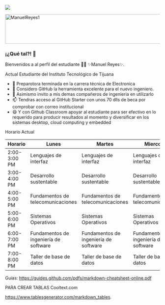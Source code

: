 ![](https://images.cooltext.com/5548890.png)

<a href="https://es.cooltext.com"><img src="https://images.cooltext.com/5548890.png" width="730" height="96" alt="ManuelReyes1" /></a>

### ¡¿Qué tal?! 👋


Bienvenidos a al perfil del estudiante 👨‍🏫 ✨Manuel Reyes✨.

Actual Estudiante del Instituto Tecnológico de Tijuana

- 🔭 Preparotora terminada en la carrera técnica de Electronica 
- 🤔 Considero GitHub la herramienta excelente para el nuevo ingeniero.
- 💬 Asimismo invito a mis demas compañeros de ingenieria en utilizarlo
- 📫 Tendras acceso al GitHub Starter con unos 70 dlls de beca por comprobar con correo institucional 
- 😄 Y con Github Classroom apoyar al estudiante para ser efectivo en lo requerido para producir resultados al momento y diversificar en los sistemas desktop, cloud computing y embedded 

Horario Actual

| Horario      | Lunes                                   | Martes                                  | Miercoles                               | Jueves                                  | Viernes                |
|--------------|-----------------------------------------|-----------------------------------------|-----------------------------------------|-----------------------------------------|------------------------|
| 2:00-3:00 PM |          Lenguajes de interfaz          |          Lenguajes de interfaz          |          Lenguajes de interfaz          |          Lenguajes de interfaz          |                        |
| 3:00-4:00 PM |          Desarrollo sustentable         |          Desarrollo sustentable         |          Desarrollo sustentable         |          Desarrollo sustentable         | Desarrollo sustentable |
| 4:00-5:00 PM |    Fundamentos de telecomunicaciones    |    Fundamentos de telecomunicaciones    |    Fundamentos de telecomunicaciones    |    Fundamentos de telecomunicaciones    |                        |
| 5:00-6:00 PM |           Sistemas  Operativos          |           Sistemas  Operativos          |           Sistemas  Operativos          |           Sistemas  Operativos          |                        |
| 6:00-7:00 PM | Fundamentos de  ingeniería de  software | Fundamentos de  ingeniería de  software | Fundamentos de  ingeniería de  software | Fundamentos de  ingeniería de  software |                        |
| 7:00-8:00 PM |         Taller de  base de datos        |         Taller de  base de datos        |         Taller de  base de datos        |         Taller de  base de datos        |                        |

Guias:
https://guides.github.com/pdfs/markdown-cheatsheet-online.pdf

PARA CREAR TABLAS
Cooltext.com

https://www.tablesgenerator.com/markdown_tables. 
